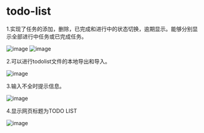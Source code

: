 # todo-list
1.实现了任务的添加，删除，已完成和进行中的状态切换，逾期显示。能够分别显示全部进行中任务或已完成任务。

![image](https://github.com/readyplayer100/todo-list/assets/162986049/7e85ef22-f646-4972-848d-4adbc80cadbd)
![image](https://github.com/readyplayer100/todo-list/assets/162986049/0495219a-8f8a-48f1-af0d-4839a974cb03)

2.可以进行todolist文件的本地导出和导入。

![image](https://github.com/readyplayer100/todo-list/assets/162986049/0c0772fc-65b0-4186-8219-5635ed2cdc73)

3.输入不全时提示信息。

![image](https://github.com/readyplayer100/todo-list/assets/162986049/4a1aa469-1ae4-4d6d-983b-329eef90aac2)

4.显示网页标题为TODO LIST

![image](https://github.com/readyplayer100/todo-list/assets/162986049/e7416246-6b18-4f80-8a56-b30723c41709)

